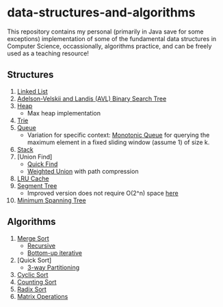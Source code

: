 # data-structures-and-algorithms
This repository contains my personal (primarily in Java save for some exceptions) implementation of some of the fundamental data structures in Computer Science, occassionally, algorithms practice, and can be freely used as a teaching resource!

## Structures
1. [Linked List](https://github.com/4ndrelim/data-structures-and-algorithms/blob/main/linked_list/LinkedList.java) 
2. [Adelson-Velskii and Landis (AVL) Binary Search Tree](https://github.com/4ndrelim/data-structures-and-algorithms/blob/main/avl_tree/AVLTree.java)
3. [Heap](https://github.com/4ndrelim/data-structures-and-algorithms/blob/main/max_heap/Heap.java)
    * Max heap implementation
5. [Trie](https://github.com/4ndrelim/data-structures-and-algorithms/blob/main/trie/Trie.java)
6. [Queue](https://github.com/4ndrelim/data-structures-and-algorithms/blob/main/stack_and_queue/queue/Queue.java)
    * Variation for specific context: [Monotonic Queue](https://github.com/4ndrelim/data-structures-and-algorithms/blob/main/stack_and_queue/monotonic_queue/MonotonicQueue.java) for querying the maximum element in a fixed sliding window (assume 1) of size k.
7. [Stack](https://github.com/4ndrelim/data-structures-and-algorithms/blob/main/stack_and_queue/stack/stack.java)
8. [Union Find]
    * [Quick Find](https://github.com/4ndrelim/data-structures-and-algorithms/tree/main/union_find/quick_find)
    * [Weighted Union](https://github.com/4ndrelim/data-structures-and-algorithms/tree/main/union_find/weighted_union) with path compression
9. [LRU Cache](https://github.com/4ndrelim/data-structures-and-algorithms/blob/main/lru_cache/LRU.java)
10. [Segment Tree](https://github.com/4ndrelim/data-structures-and-algorithms/blob/main/segment_tree/SegmentTree.java)
    * Improved version does not require O(2^n) space [here](https://github.com/4ndrelim/data-structures-and-algorithms/blob/main/segment_tree/improved_segment_tree/ImprovedSegmentTree.java)
11. [Minimum Spanning Tree](https://github.com/4ndrelim/data-structures-and-algorithms/tree/main/minimum_spanning_tree)


## Algorithms
1. [Merge Sort](https://github.com/4ndrelim/data-structures-and-algorithms/tree/main/merge_sort)
    * [Recursive](https://github.com/4ndrelim/data-structures-and-algorithms/tree/main/merge_sort/recursive)
    * [Bottom-up iterative](https://github.com/4ndrelim/data-structures-and-algorithms/tree/main/merge_sort/iterative)
2. [Quick Sort]
    * [3-way Partitioning](https://github.com/4ndrelim/data-structures-and-algorithms/tree/main/quick_sort/partitioning)
3. [Cyclic Sort](https://github.com/4ndrelim/data-structures-and-algorithms/tree/main/cyclic_sort)
4. [Counting Sort](https://github.com/4ndrelim/data-structures-and-algorithms/tree/main/counting_sort)
5. [Radix Sort](https://github.com/4ndrelim/data-structures-and-algorithms/tree/main/radix_sort)
6. [Matrix Operations](https://github.com/4ndrelim/data-structures-and-algorithms/blob/main/matrix_operations/matrix.py)
